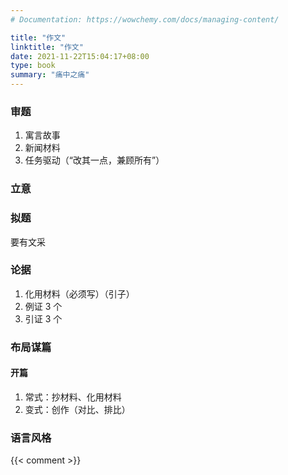 ```yaml
---
# Documentation: https://wowchemy.com/docs/managing-content/

title: "作文"
linktitle: "作文"
date: 2021-11-22T15:04:17+08:00
type: book
summary: "痛中之痛"
---
```


### 审题

1. 寓言故事
2. 新闻材料
3. 任务驱动（“改其一点，兼顾所有”）

### 立意

### 拟题

要有文采

### 论据

1. 化用材料（必须写）（引子）
2. 例证 $3$ 个
3. 引证 $3$ 个

### 布局谋篇

#### 开篇

1. 常式：抄材料、化用材料
2. 变式：创作（对比、排比）

### 语言风格

{{< comment >}}
